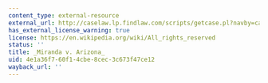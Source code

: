 ```yaml
---
content_type: external-resource
external_url: http://caselaw.lp.findlaw.com/scripts/getcase.pl?navby=case&court=us&vol=384&page=436
has_external_license_warning: true
license: https://en.wikipedia.org/wiki/All_rights_reserved
status: ''
title: _Miranda v. Arizona_
uid: 4e1a36f7-60f1-4cbe-8cec-3c673f47ce12
wayback_url: ''
---
```

